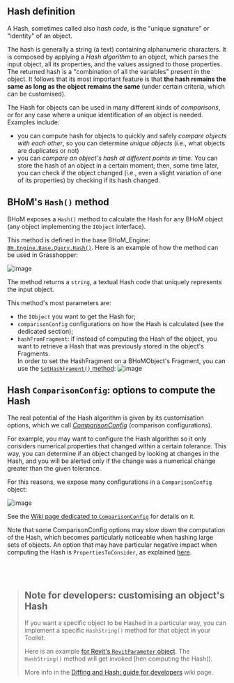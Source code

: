 ## Hash definition

A Hash, sometimes called also _hash code_, is the "unique signature" or "identity" of an object.

The hash is generally a string (a text) containing alphanumeric characters. It is composed by applying a _Hash algorithm_ to an object, which parses the input object, all its properties, and the values assigned to those properties. The returned hash is a "combination of all the variables" present in the object. It follows that its most important feature is that **the hash remains the same as long as the object remains the same** (under certain criteria, which can be customised).

The Hash for objects can be used in many different kinds of _comparisons_, or for any case where a unique identification of an object is needed. Examples include:
- you can compute hash for objects to quickly and safely _compare objects with each other_, so you can determine _unique objects_ (i.e., what objects are duplicates or not)
- you can _compare an object's hash at different points in time_. You can store the hash of an object in a certain moment; then, some time later, you can check if the object changed (i.e., even a slight variation of one of its properties) by checking if its hash changed.


## BHoM's `Hash()` method

BHoM exposes a `Hash()` method to calculate the Hash for any BHoM object (any object implementing the `IObject` interface).


This method is defined in the base BHoM_Engine: [`BH.Engine.Base.Query.Hash()`](https://github.com/BHoM/BHoM_Engine/blob/6cf19b04a34803fcdc904bdfaaab3245f5869514/BHoM_Engine/Query/Hash.cs#L47-L52). Here is an example of how the method can be used in Grasshopper:

![image](https://user-images.githubusercontent.com/6352844/145988611-bd7df512-48d8-4aa5-99a1-830f51991a40.png)

The method returns a `string`, a textual Hash code that uniquely represents the input object.

This method's most parameters are:
- the `IObject` you want to get the Hash for;
- `comparisonConfig` configurations on how the Hash is calculated (see the dedicated section);
- `hashFromFragment`: if instead of computing the Hash of the object, you want to retrieve a Hash that was previously stored in the object's Fragments.  
  In order to set the HashFragment on a BHoMObject's Fragment, you can use the [`SetHashFrament()` method](https://github.com/BHoM/BHoM_Engine/blob/main/BHoM_Engine/Modify/SetHashFragment.cs): ![image](https://user-images.githubusercontent.com/6352844/145989383-600d33fe-fefa-4e13-b8e8-22c3d2c54d2a.png)




## Hash `ComparisonConfig`: options to compute the Hash

The real potential of the Hash algorithm is given by its customisation options, which we call [_ComparisonConfig_](https://github.com/BHoM/documentation/wiki/Configuring-objects-comparison%3A-%60ComparisonConfig%60) (comparison configurations).

For example, you may want to configure the Hash algorithm so it only considers numerical properties that changed within a certain tolerance. This way, you can determine if an object changed by looking at changes in the Hash, and you will be alerted only if the change was a numerical change greater than the given tolerance.

For this reasons, we expose many configurations in a `ComparisonConfig` object:

![image](https://user-images.githubusercontent.com/6352844/146352031-edcebdcc-b6db-49d1-8a1b-903c1c2ae6ce.png)

See the [Wiki page dedicated to `ComparisonConfig`](https://github.com/BHoM/documentation/wiki/Configuring-objects-comparison%3A-%60ComparisonConfig%60) for details on it.

Note that some ComparisonConfig options may slow down the computation of the Hash, which becomes particularly noticeable when hashing large sets of objects. An option that may have particular negative impact when computing the Hash is `PropertiesToConsider`, as explained [here](https://github.com/BHoM/documentation/wiki/Configuring-objects-comparison:-%60ComparisonConfig%60#note-hash-performance-when-using-propertiestoconsider).

<br></br>

> ## Note for developers: customising an object's Hash
>
> If you want a specific object to be Hashed in a particular way, you can implement a specific `HashString()` method for that object in your Toolkit.
> 
> Here is an example [for Revit's `RevitParameter` object](https://github.com/BHoM/Revit_Toolkit/blob/main/Revit_Engine/Query/HashString.cs). The `HashString()` method will get invoked [hen computing the Hash(). 
>
> More info in the [Diffing and Hash: guide for developers](https://github.com/BHoM/documentation/wiki/Diffing-and-Hashing:-guide-for-developers#customising-the-hash-hashstring-extension-method) wiki page.
